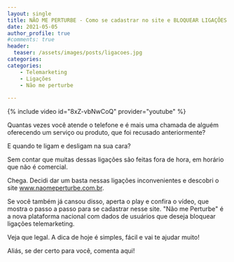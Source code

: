 ```yaml
---
layout: single
title: NÃO ME PERTURBE - Como se cadastrar no site e BLOQUEAR LIGAÇÕES de TELEMARKETING
date: 2021-05-05 
author_profile: true
#comments: true
header:
  teaser: /assets/images/posts/ligacoes.jpg
categories: 
categories: 
    - Telemarketing
    - Ligações
    - Não me perturbe
    
---
```


{% include video id="8xZ-vbNwCoQ" provider="youtube" %}

Quantas vezes você atende o telefone e é mais uma chamada de alguém oferecendo um serviço ou produto, que foi recusado anteriormente?

E quando te ligam e desligam na sua cara?

Sem contar que muitas dessas ligações são feitas fora de hora, em horário que não é comercial.

Chega. Decidi dar um basta nessas ligações inconvenientes e descobri o site www.naomeperturbe.com.br. 

Se você também já cansou disso, aperta o play e confira o vídeo, que mostra o passo a passo para se cadastrar nesse site.
"Não me Perturbe" é a nova plataforma nacional com dados de usuários que deseja bloquear ligações telemarketing. 

Veja que legal. A dica de hoje é simples, fácil e vai te ajudar muito!

Aliás, se der certo para você, comenta aqui!
